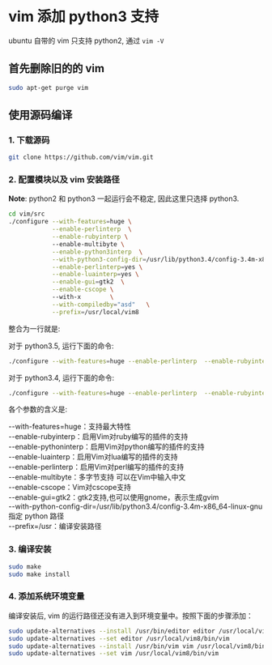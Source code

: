 
# vim 添加 python3 支持   

ubuntu 自带的 vim 只支持 python2, 通过 `vim -V`

## 首先删除旧的的 vim   

~~~bash
sudo apt-get purge vim
~~~

## 使用源码编译   

### 1. 下载源码   

~~~bash
git clone https://github.com/vim/vim.git
~~~

### 2. 配置模块以及 vim 安装路径      

**Note**: python2 和 python3 一起运行会不稳定, 因此这里只选择 python3.   

~~~bash
cd vim/src
./configure --with-features=huge \
            --enable-perlinterp  \
            --enable-rubyinterp \ 
            --enable-multibyte \
            --enable-python3interp  \
            --with-python3-config-dir=/usr/lib/python3.4/config-3.4m-x86_64-linux-gnu \
            --enable-perlinterp=yes \
            --enable-luainterp=yes \
            --enable-gui=gtk2  \
            --enable-cscope \ 
            --with-x        \
            --with-compiledby="asd"   \
            --prefix=/usr/local/vim8  
~~~

整合为一行就是:  

对于 python3.5, 运行下面的命令:   

~~~bash
./configure --with-features=huge --enable-perlinterp  --enable-rubyinterp  --enable-multibyte --enable-python3interp  --with-python3-config-dir=/usr/lib/python3.5/config-3.5m-x86_64-linux-gnu --enable-perlinterp=yes --enable-luainterp=yes --enable-gui=gtk2 --enable-cscope  --with-x --with-compiledby="asd" --prefix=/usr/local/vim8  
~~~
   
对于 python3.4, 运行下面的命令:   

~~~bash
./configure --with-features=huge --enable-perlinterp  --enable-rubyinterp  --enable-multibyte --enable-python3interp  --with-python3-config-dir=/usr/lib/python3.4/config-3.4m-x86_64-linux-gnu --enable-perlinterp=yes --enable-luainterp=yes --enable-gui=gtk2 --enable-cscope  --with-x --with-compiledby="asd" --prefix=/usr/local/vim8  
~~~
各个参数的含义是:  

--with-features=huge：支持最大特性     
--enable-rubyinterp：启用Vim对ruby编写的插件的支持     
--enable-pythoninterp：启用Vim对python编写的插件的支持     
--enable-luainterp：启用Vim对lua编写的插件的支持   
--enable-perlinterp：启用Vim对perl编写的插件的支持   
--enable-multibyte：多字节支持 可以在Vim中输入中文   
--enable-cscope：Vim对cscope支持   
--enable-gui=gtk2：gtk2支持,也可以使用gnome，表示生成gvim   
--with-python-config-dir=/usr/lib/python3.4/config-3.4m-x86_64-linux-gnu 指定 python 路径   
--prefix=/usr：编译安装路径   

### 3. 编译安装

~~~bash
sudo make
sudo make install
~~~

### 4. 添加系统环境变量   

编译安装后, vim 的运行路径还没有进入到环境变量中。按照下面的步骤添加：   

~~~bash
sudo update-alternatives --install /usr/bin/editor editor /usr/local/vim8/bin/vim 1
sudo update-alternatives --set editor /usr/local/vim8/bin/vim
sudo update-alternatives --install /usr/bin/vim vim /usr/local/vim8/bin/vim 1
sudo update-alternatives --set vim /usr/local/vim8/bin/vim
~~~
